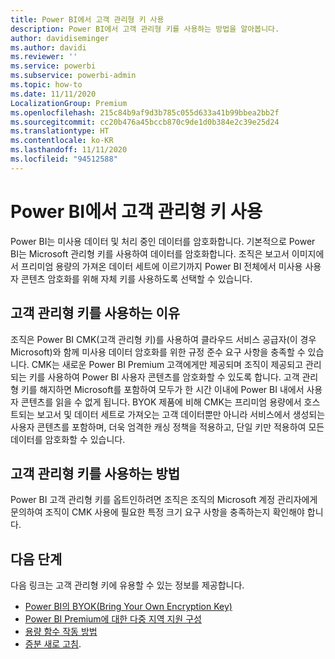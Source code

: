 ```yaml
---
title: Power BI에서 고객 관리형 키 사용
description: Power BI에서 고객 관리형 키를 사용하는 방법을 알아봅니다.
author: davidiseminger
ms.author: davidi
ms.reviewer: ''
ms.service: powerbi
ms.subservice: powerbi-admin
ms.topic: how-to
ms.date: 11/11/2020
LocalizationGroup: Premium
ms.openlocfilehash: 215c84b9af9d3b785c055d633a41b99bbea2bb2f
ms.sourcegitcommit: cc20b476a45bccb870c9de1d0b384e2c39e25d24
ms.translationtype: HT
ms.contentlocale: ko-KR
ms.lasthandoff: 11/11/2020
ms.locfileid: "94512588"
---
```

# <a name="use-customer-managed-keys-in-power-bi"></a>Power BI에서 고객 관리형 키 사용

Power BI는 미사용 데이터 및 처리 중인 데이터를 암호화합니다. 기본적으로 Power BI는 Microsoft 관리형 키를 사용하여 데이터를 암호화합니다. 조직은 보고서 이미지에서 프리미엄 용량의 가져온 데이터 세트에 이르기까지 Power BI 전체에서 미사용 사용자 콘텐츠 암호화를 위해 자체 키를 사용하도록 선택할 수 있습니다. 

## <a name="why-use-customer-managed-keys"></a>고객 관리형 키를 사용하는 이유

조직은 Power BI CMK(고객 관리형 키)를 사용하여 클라우드 서비스 공급자(이 경우 Microsoft)와 함께 미사용 데이터 암호화를 위한 규정 준수 요구 사항을 충족할 수 있습니다. CMK는 새로운 Power BI Premium 고객에게만 제공되며 조직이 제공되고 관리되는 키를 사용하여 Power BI 사용자 콘텐츠를 암호화할 수 있도록 합니다. 고객 관리형 키를 해지하면 Microsoft를 포함하여 모두가 한 시간 이내에 Power BI 내에서 사용자 콘텐츠를 읽을 수 없게 됩니다. BYOK 제품에 비해 CMK는 프리미엄 용량에서 호스트되는 보고서 및 데이터 세트로 가져오는 고객 데이터뿐만 아니라 서비스에서 생성되는 사용자 콘텐츠를 포함하며, 더욱 엄격한 캐싱 정책을 적용하고, 단일 키만 적용하여 모든 데이터를 암호화할 수 있습니다.


## <a name="how-to-use-customer-managed-keys"></a>고객 관리형 키를 사용하는 방법
Power BI 고객 관리형 키를 옵트인하려면 조직은 조직의 Microsoft 계정 관리자에게 문의하여 조직이 CMK 사용에 필요한 특정 크기 요구 사항을 충족하는지 확인해야 합니다.  


## <a name="next-steps"></a>다음 단계

다음 링크는 고객 관리형 키에 유용할 수 있는 정보를 제공합니다.

* [Power BI의 BYOK(Bring Your Own Encryption Key)](service-encryption-byok.md)
* [Power BI Premium에 대한 다중 지역 지원 구성](service-admin-premium-multi-geo.md)
* [용량 함수 작동 방법](service-premium-what-is.md#how-capacities-function)
* [증분 새로 고침](service-premium-incremental-refresh.md).
